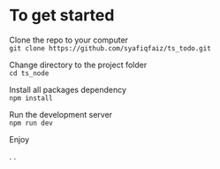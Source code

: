 # To get started #

Clone the repo to your computer \
```git clone https://github.com/syafiqfaiz/ts_todo.git```

Change directory to the project folder \
```cd ts_node```

Install all packages dependency \
```npm install```

Run the development server \
```npm run dev```

Enjoy

.
.

